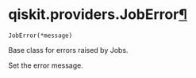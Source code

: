 # qiskit.providers.JobError[¶](#qiskit-providers-joberror "Permalink to this headline")

<span id="undefined" />

`JobError(*message)`

Base class for errors raised by Jobs.

Set the error message.
